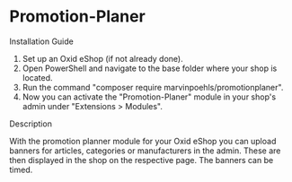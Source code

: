 # Promotion-Planer

Installation Guide

1. Set up an Oxid eShop (if not already done).
2. Open PowerShell and navigate to the base folder where your shop is located.
3. Run the command "composer require marvinpoehls/promotionplaner".
4. Now you can activate the "Promotion-Planer" module in your shop's admin under "Extensions > Modules".

Description

With the promotion planner module for your Oxid eShop you can upload banners for articles, categories or manufacturers in the admin. These are then displayed in the shop 
on the respective page. The banners can be timed.
